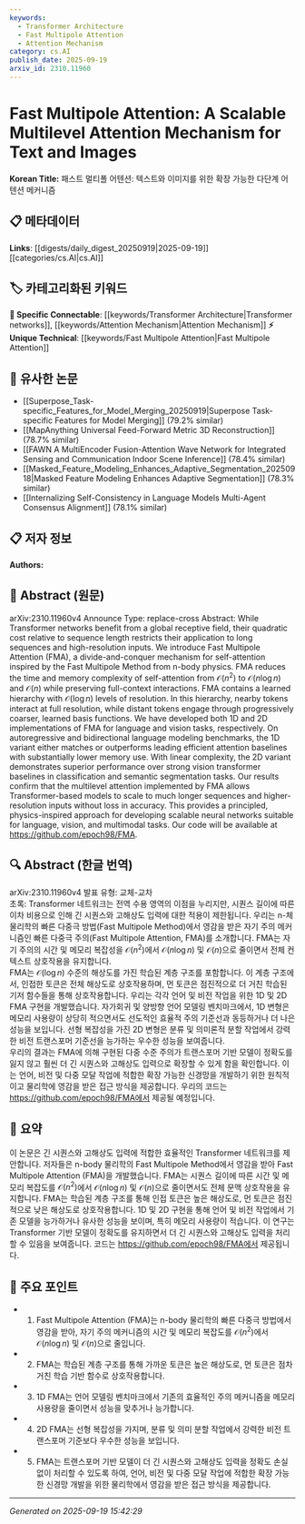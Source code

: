 ```yaml
---
keywords:
  - Transformer Architecture
  - Fast Multipole Attention
  - Attention Mechanism
category: cs.AI
publish_date: 2025-09-19
arxiv_id: 2310.11960
---
```


<!-- KEYWORD_LINKING_METADATA:
{
  "processed_timestamp": "2025-09-22 21:44:09.706484",
  "vocabulary_version": "1.0",
  "selected_keywords": [
    "Transformer Architecture",
    "Fast Multipole Attention",
    "Attention Mechanism"
  ],
  "rejected_keywords": [
    "Vision Transformers"
  ],
  "similarity_scores": {
    "Transformer Architecture": 0.85,
    "Fast Multipole Attention": 0.8,
    "Attention Mechanism": 0.8
  },
  "extraction_method": "AI_prompt_based",
  "budget_applied": true
}
-->


# Fast Multipole Attention: A Scalable Multilevel Attention Mechanism for Text and Images

**Korean Title:** 패스트 멀티폴 어텐션: 텍스트와 이미지를 위한 확장 가능한 다단계 어텐션 메커니즘

## 📋 메타데이터

**Links**: [[digests/daily_digest_20250919|2025-09-19]]   [[categories/cs.AI|cs.AI]]

## 🏷️ 카테고리화된 키워드
**🔗 Specific Connectable**: [[keywords/Transformer Architecture|Transformer networks]], [[keywords/Attention Mechanism|Attention Mechanism]]
**⚡ Unique Technical**: [[keywords/Fast Multipole Attention|Fast Multipole Attention]]

## 🔗 유사한 논문
- [[Superpose_Task-specific_Features_for_Model_Merging_20250919|Superpose Task-specific Features for Model Merging]] (79.2% similar)
- [[MapAnything Universal Feed-Forward Metric 3D Reconstruction]] (78.7% similar)
- [[FAWN A MultiEncoder Fusion-Attention Wave Network for Integrated Sensing and Communication Indoor Scene Inference]] (78.4% similar)
- [[Masked_Feature_Modeling_Enhances_Adaptive_Segmentation_20250918|Masked Feature Modeling Enhances Adaptive Segmentation]] (78.3% similar)
- [[Internalizing Self-Consistency in Language Models Multi-Agent Consensus Alignment]] (78.1% similar)

## 📋 저자 정보

**Authors:** 

## 📄 Abstract (원문)

arXiv:2310.11960v4 Announce Type: replace-cross 
Abstract: While Transformer networks benefit from a global receptive field, their quadratic cost relative to sequence length restricts their application to long sequences and high-resolution inputs. We introduce Fast Multipole Attention (FMA), a divide-and-conquer mechanism for self-attention inspired by the Fast Multipole Method from n-body physics. FMA reduces the time and memory complexity of self-attention from $\mathcal{O}\left(n^2\right)$ to $\mathcal{O}(n \log n)$ and $\mathcal{O}(n)$ while preserving full-context interactions.
  FMA contains a learned hierarchy with $\mathcal{O}(\log n)$ levels of resolution. In this hierarchy, nearby tokens interact at full resolution, while distant tokens engage through progressively coarser, learned basis functions. We have developed both 1D and 2D implementations of FMA for language and vision tasks, respectively. On autoregressive and bidirectional language modeling benchmarks, the 1D variant either matches or outperforms leading efficient attention baselines with substantially lower memory use. With linear complexity, the 2D variant demonstrates superior performance over strong vision transformer baselines in classification and semantic segmentation tasks.
  Our results confirm that the multilevel attention implemented by FMA allows Transformer-based models to scale to much longer sequences and higher-resolution inputs without loss in accuracy. This provides a principled, physics-inspired approach for developing scalable neural networks suitable for language, vision, and multimodal tasks. Our code will be available at https://github.com/epoch98/FMA.

## 🔍 Abstract (한글 번역)

arXiv:2310.11960v4 발표 유형: 교체-교차  
초록: Transformer 네트워크는 전역 수용 영역의 이점을 누리지만, 시퀀스 길이에 따른 이차 비용으로 인해 긴 시퀀스와 고해상도 입력에 대한 적용이 제한됩니다. 우리는 n-체 물리학의 빠른 다중극 방법(Fast Multipole Method)에서 영감을 받은 자기 주의 메커니즘인 빠른 다중극 주의(Fast Multipole Attention, FMA)를 소개합니다. FMA는 자기 주의의 시간 및 메모리 복잡성을 $\mathcal{O}\left(n^2\right)$에서 $\mathcal{O}(n \log n)$ 및 $\mathcal{O}(n)$으로 줄이면서 전체 컨텍스트 상호작용을 유지합니다.  
FMA는 $\mathcal{O}(\log n)$ 수준의 해상도를 가진 학습된 계층 구조를 포함합니다. 이 계층 구조에서, 인접한 토큰은 전체 해상도로 상호작용하며, 먼 토큰은 점진적으로 더 거친 학습된 기저 함수들을 통해 상호작용합니다. 우리는 각각 언어 및 비전 작업을 위한 1D 및 2D FMA 구현을 개발했습니다. 자가회귀 및 양방향 언어 모델링 벤치마크에서, 1D 변형은 메모리 사용량이 상당히 적으면서도 선도적인 효율적 주의 기준선과 동등하거나 더 나은 성능을 보입니다. 선형 복잡성을 가진 2D 변형은 분류 및 의미론적 분할 작업에서 강력한 비전 트랜스포머 기준선을 능가하는 우수한 성능을 보여줍니다.  
우리의 결과는 FMA에 의해 구현된 다중 수준 주의가 트랜스포머 기반 모델이 정확도를 잃지 않고 훨씬 더 긴 시퀀스와 고해상도 입력으로 확장할 수 있게 함을 확인합니다. 이는 언어, 비전 및 다중 모달 작업에 적합한 확장 가능한 신경망을 개발하기 위한 원칙적이고 물리학에 영감을 받은 접근 방식을 제공합니다. 우리의 코드는 https://github.com/epoch98/FMA에서 제공될 예정입니다.

## 📝 요약

이 논문은 긴 시퀀스와 고해상도 입력에 적합한 효율적인 Transformer 네트워크를 제안합니다. 저자들은 n-body 물리학의 Fast Multipole Method에서 영감을 받아 Fast Multipole Attention (FMA)을 개발했습니다. FMA는 시퀀스 길이에 따른 시간 및 메모리 복잡도를 $\mathcal{O}(n^2)$에서 $\mathcal{O}(n \log n)$ 및 $\mathcal{O}(n)$으로 줄이면서도 전체 문맥 상호작용을 유지합니다. FMA는 학습된 계층 구조를 통해 인접 토큰은 높은 해상도로, 먼 토큰은 점진적으로 낮은 해상도로 상호작용합니다. 1D 및 2D 구현을 통해 언어 및 비전 작업에서 기존 모델을 능가하거나 유사한 성능을 보이며, 특히 메모리 사용량이 적습니다. 이 연구는 Transformer 기반 모델이 정확도를 유지하면서 더 긴 시퀀스와 고해상도 입력을 처리할 수 있음을 보여줍니다. 코드는 https://github.com/epoch98/FMA에서 제공됩니다.

## 🎯 주요 포인트

- 1. Fast Multipole Attention (FMA)는 n-body 물리학의 빠른 다중극 방법에서 영감을 받아, 자기 주의 메커니즘의 시간 및 메모리 복잡도를 $\mathcal{O}(n^2)$에서 $\mathcal{O}(n \log n)$ 및 $\mathcal{O}(n)$으로 줄입니다.

- 2. FMA는 학습된 계층 구조를 통해 가까운 토큰은 높은 해상도로, 먼 토큰은 점차 거친 학습 기반 함수로 상호작용합니다.

- 3. 1D FMA는 언어 모델링 벤치마크에서 기존의 효율적인 주의 메커니즘을 메모리 사용량을 줄이면서 성능을 맞추거나 능가합니다.

- 4. 2D FMA는 선형 복잡성을 가지며, 분류 및 의미 분할 작업에서 강력한 비전 트랜스포머 기준보다 우수한 성능을 보입니다.

- 5. FMA는 트랜스포머 기반 모델이 더 긴 시퀀스와 고해상도 입력을 정확도 손실 없이 처리할 수 있도록 하여, 언어, 비전 및 다중 모달 작업에 적합한 확장 가능한 신경망 개발을 위한 물리학에서 영감을 받은 접근 방식을 제공합니다.

---

*Generated on 2025-09-19 15:42:29*